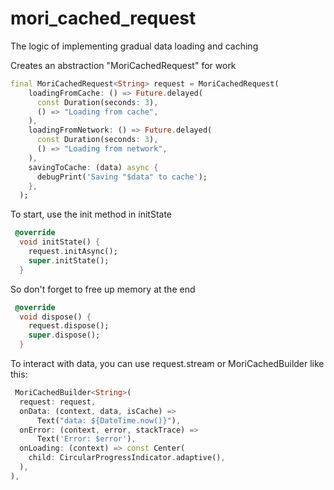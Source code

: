 # mori_cached_request
 The logic of implementing gradual data loading and caching

Creates an abstraction "MoriCachedRequest" for work
```dart
final MoriCachedRequest<String> request = MoriCachedRequest(
    loadingFromCache: () => Future.delayed(
      const Duration(seconds: 3),
      () => "Loading from cache",
    ),
    loadingFromNetwork: () => Future.delayed(
      const Duration(seconds: 3),
      () => "Loading from network",
    ),
    savingToCache: (data) async {
      debugPrint('Saving "$data" to cache');
    },
  );
```
To start, use the init method in initState
```dart
 @override
  void initState() {
    request.initAsync();
    super.initState();
  }
```
So don't forget to free up memory at the end
```dart
 @override
  void dispose() {
    request.dispose();
    super.dispose();
  }
```
To interact with data, you can use request.stream or MoriCachedBuilder like this:
```dart
 MoriCachedBuilder<String>(
  request: request,
  onData: (context, data, isCache) =>
      Text("data: ${DateTime.now()}"),
  onError: (context, error, stackTrace) =>
      Text('Error: $error'),
  onLoading: (context) => const Center(
    child: CircularProgressIndicator.adaptive(),
  ),
),
```